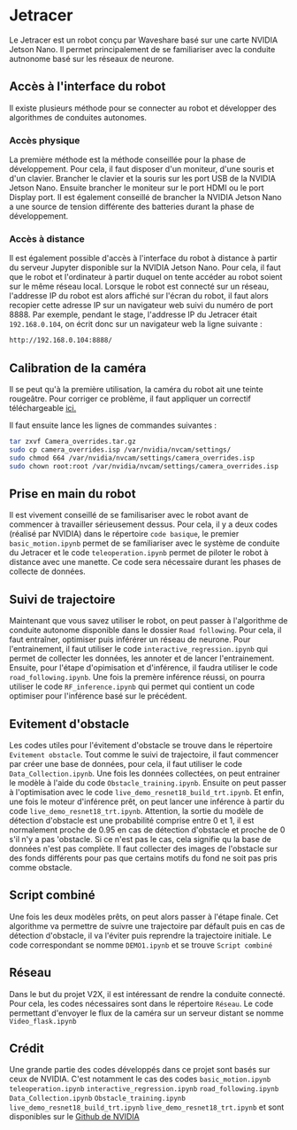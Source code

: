 # Jetracer

Le Jetracer est un robot conçu par Waveshare basé sur une carte NVIDIA Jetson Nano. Il permet principalement de se familiariser avec la conduite autnonome basé sur les réseaux de neurone.

## Accès à l'interface du robot

Il existe plusieurs méthode pour se connecter au robot et développer des algorithmes de conduites autonomes.

### Accès physique

La première méthode est la méthode conseillée pour la phase de développement. Pour cela, il faut disposer d'un moniteur, d'une souris et d'un clavier. Brancher le clavier et la souris sur les port USB de la NVIDIA Jetson Nano. Ensuite brancher le moniteur sur le port HDMI ou le port Display port. Il est également conseillé de brancher la NVIDIA Jetson Nano a une source de tension différente des batteries durant la phase de développement.

### Accès à distance

Il est également possible d'accès à l'interface du robot à distance à partir du serveur Jupyter disponible sur la NVIDIA Jetson Nano. Pour cela, il faut que le robot et l'ordinateur à partir duquel on tente accéder au robot soient sur le même réseau local. Lorsque le robot est connecté sur un réseau, l'addresse IP du robot est alors affiché sur l'écran du robot, il faut alors recopier cette adresse IP sur un navigateur web suivi du numéro de port 8888. Par exemple, pendant le stage, l'addresse IP du Jetracer était `192.168.0.104`, on écrit donc sur un navigateur web la ligne suivante :

```bash
http://192.168.0.104:8888/
``` 
## Calibration de la caméra 

Il se peut qu'à la première utilisation, la caméra du robot ait une teinte rougeâtre. Pour corriger ce problème, il faut appliquer un correctif téléchargeable [ici.](https://files.waveshare.com/upload/e/eb/Camera_overrides.tar.gz)

Il faut ensuite lance les lignes de commandes suivantes : 
```bash
tar zxvf Camera_overrides.tar.gz 
sudo cp camera_overrides.isp /var/nvidia/nvcam/settings/
sudo chmod 664 /var/nvidia/nvcam/settings/camera_overrides.isp
sudo chown root:root /var/nvidia/nvcam/settings/camera_overrides.isp
```

## Prise en main du robot

Il est vivement conseillé de se familisariser avec le robot avant de commencer à travailler sérieusement dessus. Pour cela, il y a deux codes (réalisé par NVIDIA) dans le répertoire `code basique`, le premier `basic_motion.ipynb` permet de se familiariser avec le système de conduite du Jetracer et le code `teleoperation.ipynb` permet de piloter le robot à distance avec une manette. Ce code sera nécessaire durant les phases de collecte de données.

## Suivi de trajectoire

Maintenant que vous savez utiliser le robot, on peut passer à l'algorithme de conduite autonome disponible dans le dossier `Road following`. Pour cela, il faut entraîner, optimiser puis inférérer un réseau de neurone.
Pour l'entrainement, il faut utiliser le code `interactive_regression.ipynb` qui permet de collecter les données, les annoter et de lancer l'entrainement.
Ensuite, pour l'étape d'opimisation et d'inférence, il faudra utiliser le code `road_following.ipynb`.
Une fois la premère inférence réussi, on pourra utiliser le code `RF_inference.ipynb` qui permet qui contient un code optimiser pour l'inférence basé sur le précédent.

## Evitement d'obstacle

Les codes utiles pour l'évitement d'obstacle se trouve dans le répertoire `Evitement obstacle`. Tout comme le suivi de trajectoire, il faut commencer par créer une base de données, pour cela, il faut utiliser le code `Data_Collection.ipynb`. 
Une fois les données collectées, on peut entrainer le modèle à l'aide du code `Obstacle_training.ipynb`. Ensuite on peut passer à l'optimisation avec le code `live_demo_resnet18_build_trt.ipynb`. Et enfin, une fois le moteur d'inférence prêt, on peut lancer une inférence à partir du code `live_demo_resnet18_trt.ipynb`. 
Attention, la sortie du modèle de détection d'obstacle est une probabilité comprise entre 0 et 1, il est normalement proche de 0.95 en cas de détection d'obstacle et proche de 0 s'il n'y a pas 'obstacle. Si ce n'est pas le cas, cela signifie qu la base de données n'est pas complète. Il faut collecter des images de l'obstacle sur des fonds différents pour pas que certains motifs du fond ne soit pas pris comme obstacle.

## Script combiné

Une fois les deux modèles prêts, on peut alors passer à l'étape finale. Cet algorithme va permettre de suivre une trajectoire par défault puis en cas de détection d'obstacle, il va l'éviter puis reprendre la trajectoire initiale. Le code correspondant se nomme `DEMO1.ipynb` et se trouve `Script combiné` 

## Réseau

Dans le but du projet V2X, il est intéressant de rendre la conduite connecté. Pour cela, les codes nécessaires sont dans le répertoire `Réseau`. Le code permettant d'envoyer le flux de la caméra sur un serveur distant se nomme `Video_flask.ipynb`

## Crédit

Une grande partie des codes développés dans ce projet sont basés sur ceux de NVIDIA. C'est notamment le cas des codes `basic_motion.ipynb` `teleoperation.ipynb` `interactive_regression.ipynb` `road_following.ipynb` `Data_Collection.ipynb` `Obstacle_training.ipynb` `live_demo_resnet18_build_trt.ipynb` `live_demo_resnet18_trt.ipynb` et sont disponibles sur le [Github de NVIDIA](https://github.com/NVIDIA-AI-IOT/jetracer)
